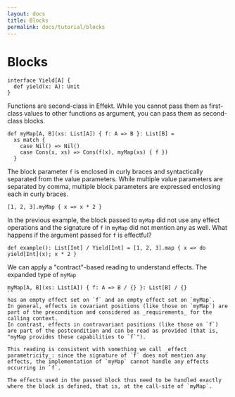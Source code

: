 ```yaml
---
layout: docs
title: Blocks
permalink: docs/tutorial/blocks
---
```


# Blocks

```effekt:hidden
interface Yield[A] {
  def yield(x: A): Unit
}
```

Functions are second-class in Effekt. While you cannot pass them as first-class values to other functions as argument, you can pass them as second-class blocks.

```
def myMap[A, B](xs: List[A]) { f: A => B }: List[B] =
  xs match {
    case Nil() => Nil()
    case Cons(x, xs) => Cons(f(x), myMap(xs) { f })
  }
```

The block parameter `f` is enclosed in curly braces and syntactically separated from the value parameters. 
While multiple value parameters are separated by comma, multiple block parameters are expressed enclosing each in curly braces.

```effekt:repl
[1, 2, 3].myMap { x => x * 2 }
```

In the previous example, the block passed to `myMap` did not use any effect operations and the signature of `f` in `myMap` did not mention any as well. What happens if
the argument passed for `f` is effectful?

```
def example(): List[Int] / Yield[Int] = [1, 2, 3].map { x => do yield[Int](x); x * 2 }
```

We can apply a "contract"-based reading to understand effects. The expanded type of `myMap`

```effekt
myMap[A, B](xs: List[A]) { f: A => B / {} }: List[B] / {}
``
has an empty effect set on `f` and an empty effect set on `myMap`. 
In general, effects in covariant positions (like those on `myMap`) are part of the precondition and considered as _requirements_ for the calling context.
In contrast, effects in contravariant positions (like those on `f`) are part of the postcondition and can be read as provided (that is, "myMap provides these capabilities to `f`").

This reading is consistent with something we call _effect parametricity_: since the signature of `f` does not mention any effects, the implementation of `myMap` cannot handle any effects occurring in `f`. 

The effects used in the passed block thus need to be handled exactly where the block is defined, that is, at the call-site of `myMap`. 
